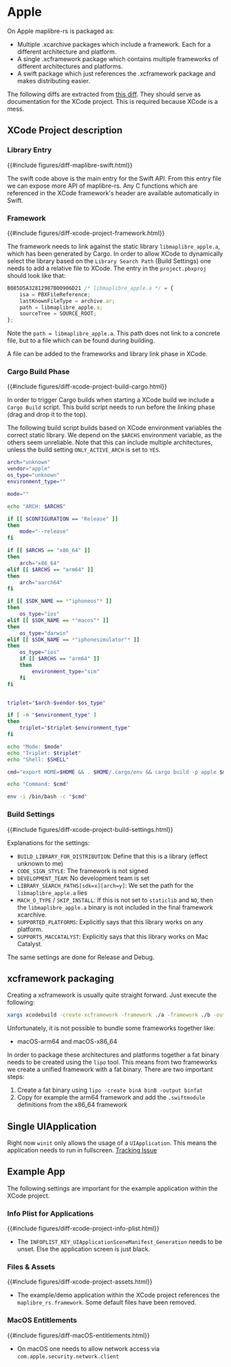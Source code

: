 # Apple

On Apple maplibre-rs is packaged as:
* Multiple .xcarchive packages which include a framework. Each for a different architecture and platform.
* A single .xcframework package which contains multiple frameworks of different architectures and platforms.
* A swift package which just references the .xcframework package and makes distributing easier.

The following diffs are extracted from [this diff](../../../../apple/framework.diff). They should serve as documentation
for the XCode project. This is required because XCode is a mess.

## XCode Project description

### Library Entry

{{#include figures/diff-maplibre-swift.html}}

The swift code above is the main entry for the Swift API. From this entry file we can expose more API of maplibre-rs.
Any C functions which are referenced in the XCode framework's header are available automatically in Swift.

### Framework

{{#include figures/diff-xcode-project-framework.html}}

The framework needs to link against the static library `libmaplibre_apple.a`, which has been generated by Cargo.
In order to allow XCode to dynamically select the library based on the `Library Search Path` (Build Settings) one needs
to add a relative file to XCode. The entry in the `project.pbxproj` should look like that:

```js
B085D5A32812987B00906D21 /* libmaplibre_apple.a */ = {
    isa = PBXFileReference;
    lastKnownFileType = archive.ar;
    path = libmaplibre_apple.a;
    sourceTree = SOURCE_ROOT;
};
```

Note the `path = libmaplibre_apple.a`. This path does not link to a concrete file, but to a file which can be found
during building.

A file can be added to the frameworks and library link phase in XCode.

### Cargo Build Phase

{{#include figures/diff-xcode-project-build-cargo.html}}

In order to trigger Cargo builds when starting a XCode build we include a `Cargo Build` script. This build script needs
to run before the linking phase (drag and drop it to the top).

The following build script builds based on XCode environment variables the correct static library. We depend on
the `$ARCHS`
environment variable, as the others seem unreliable. Note that this can include multiple architectures, unless the build
setting `ONLY_ACTIVE_ARCH` is set to `YES`.

```bash
arch="unknown"
vendor="apple"
os_type="unknown"
environment_type=""

mode=""

echo "ARCH: $ARCHS"

if [[ $CONFIGURATION == "Release" ]]
then
    mode="--release"
fi

if [[ $ARCHS == "x86_64" ]]
then
    arch="x86_64"
elif [[ $ARCHS == "arm64" ]]
then
    arch="aarch64"
fi

if [[ $SDK_NAME == *"iphoneos"* ]]
then
    os_type="ios"
elif [[ $SDK_NAME == *"macos"* ]]
then
    os_type="darwin"
elif [[ $SDK_NAME == *"iphonesimulator"* ]]
then
    os_type="ios"
    if [[ $ARCHS == "arm64" ]]
    then
        environment_type="sim"
    fi
fi


triplet="$arch-$vendor-$os_type"

if [ -n "$environment_type" ]
then
    triplet="$triplet-$environment_type"
fi

echo "Mode: $mode"
echo "Triplet: $triplet"
echo "Shell: $SHELL"

cmd="export HOME=$HOME && . $HOME/.cargo/env && cargo build -p apple $mode --target $triplet --lib"

echo "Command: $cmd"

env -i /bin/bash -c "$cmd"
```

### Build Settings

{{#include figures/diff-xcode-project-build-settings.html}}

Explanations for the settings:

* `BUILD_LIBRARY_FOR_DISTRIBUTION`: Define that this is a library (effect unknown to me)
* `CODE_SIGN_STYLE`: The framework is not signed
* `DEVELOPMENT_TEAM`: No development team is set
* `LIBRARY_SEARCH_PATHS[sdk=x][arch=y]`: We set the path for the `libmaplibre_apple.a` lies
* `MACH_O_TYPE` / `SKIP_INSTALL`: If this is not set to `staticlib` and `NO`, then the `libmaplibre_apple.a` binary is not included in the final framework xcarchive.
* `SUPPORTED_PLATFORMS`: Explicitly says that this library works on any platform. 
* `SUPPORTS_MACCATALYST`: Explicitly says that this library works on Mac Catalyst.

The same settings are done for Release and Debug.

## xcframework packaging

Creating a xcframework is usually quite straight forward. Just execute the following:

```bash
xargs xcodebuild -create-xcframework -framework ./a -framework ./b -output out.xcframework
```

Unfortunately, it is not possible to bundle some frameworks together like:

* macOS-arm64 and macOS-x86_64

In order to package these architectures and platforms together a fat binary needs to be created using the `lipo` tool.
This means from two frameworks we create a unified framework with a fat binary.
There are two important steps:

1. Create a fat binary using `lipo -create binA binB -output binfat`
2. Copy for example the arm64 framework and add the `.swiftmodule` definitions from the x86_64 framework

## Single UIApplication

Right now `winit` only allows the usage of a `UIApplication`. This means the application needs to run in fullscreen.
[Tracking Issue](https://github.com/maplibre/maplibre-rs/issues/28)

## Example App

The following settings are important for the example application within the XCode project.

### Info Plist for Applications

{{#include figures/diff-xcode-project-info-plist.html}}

* The `INFOPLIST_KEY_UIApplicationSceneManifest_Generation` needs to be unset. Else the application screen is just black.

### Files & Assets

{{#include figures/diff-xcode-project-assets.html}}

* The example/demo application within the XCode project references the `maplibre_rs.framework`. Some default files have
  been removed.

### MacOS Entitlements

{{#include figures/diff-macOS-entitlements.html}}

* On macOS one needs to allow network access via `com.apple.security.network.client`